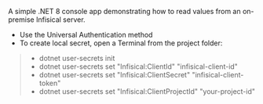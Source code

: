 A simple .NET 8 console app demonstrating how to read values from an on-premise Infisical server.

- Use the Universal Authentication method
- To create local secret, open a Terminal from the project folder:
> - dotnet user-secrets init
> - dotnet user-secrets set "Infisical:ClientId" "infisical-client-id"
> - dotnet user-secrets set "Infisical:ClientSecret" "infisical-client-token"
> - dotnet user-secrets set "Infisical:ClientProjectId" "your-project-id"